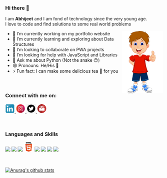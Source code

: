 ### Hi there 👋
I am __Abhijeet__ and I am fond of technology since the very young age. <br>
I love to code and find solutions to some real world problems

- 🔭 I’m currently working on my portfolio website               <img src="cartoon.png" align="right" height = 200/>
- 🌱 I’m currently learning and exploring about Data Structures
- 👯 I’m looking to collaborate on PWA projects
- 🤔 I’m looking for help with JavaScript and Libraries
- 💬 Ask me about Python (Not the snake :wink:)
- 😄 Pronouns: He/His :boy:
- ⚡ Fun fact: I can make some delicious tea :tea: for you

<br>

### Connect with me on: <br>

<a href="http://linkedin.com/in/abhijeet-dhanwate" > <img src="linkedin.jpeg" height= 30px /> </a>    <a href="http://instagram.com/they_call_me_abhii" > <img src="instagram.jpeg" height= 30px /> </a>    <a href="http://twitter.com/coderAbhii" > <img src="twitter.png" height= 30px /> </a>   <a href="mailto:iamdhanwate@gmail.com" > <img src="gmail.png" height = 30px /> </a>   

<br>

### Languages and Skills

<img src="https://raw.githubusercontent.com/coderAbhii/coderAbhii/master/python.png" height= 30px />   <img src="https://raw.githubusercontent.com/coderAbhii/coderAbhii/master/c.png" height= 30px />    <img src="https://raw.githubusercontent.com/coderAbhii/coderAbhii/master/cpp.png" height= 30px />    <img src="html5.png" height= 30px />    <img src="https://raw.githubusercontent.com/coderAbhii/coderAbhii/master/css3.png" height= 30px />   <img src="https://raw.githubusercontent.com/coderAbhii/coderAbhii/master/django.png" height= 30px />   <img src="https://raw.githubusercontent.com/coderAbhii/coderAbhii/master/android.png" height= 30px />    <img src="https://raw.githubusercontent.com/coderAbhii/coderAbhii/master/react.jpeg" height= 30px />

<br><br>
[![Anurag's github stats](https://github-readme-stats.vercel.app/api?username=coderAbhii)](https://github.com/anuraghazra/github-readme-stats)
